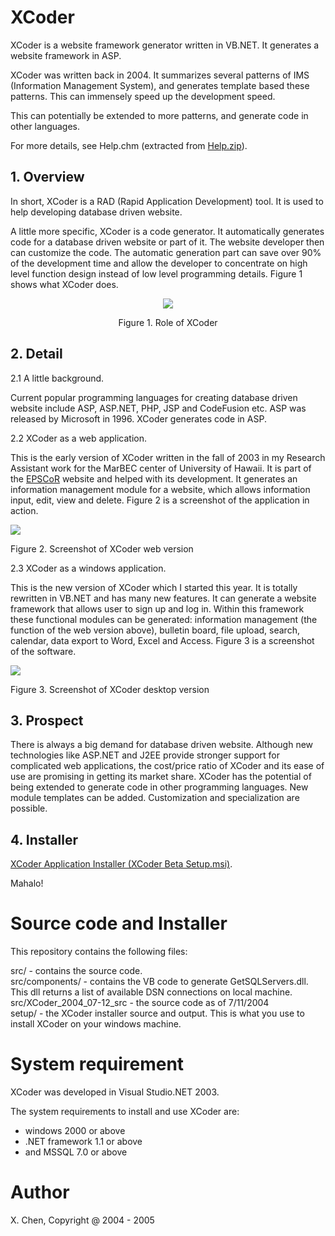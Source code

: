 XCoder
======

XCoder is a website framework generator written in VB.NET. It generates a website framework in ASP.

XCoder was written back in 2004. It summarizes several patterns of IMS (Information Management System), and generates template based these patterns. This can immensely speed up the development speed. 

This can potentially be extended to more patterns, and generate code in other languages.

For more details, see Help.chm (extracted from <a href="https://github.com/chenx/XCoder/releases/download/XCoder_v1.0.0_2005/Help.zip">Help.zip</a>).

<h2>1. Overview</h2>

In short, XCoder is a RAD (Rapid Application Development) tool. It is used to help developing database driven website.

A little more specific, XCoder is a code generator. It automatically generates code for a database driven website or part of it. The website developer then can customize the code. The automatic generation part can save over 90% of the development time and allow the developer to concentrate on high level function design instead of low level programming details. Figure 1 shows what XCoder does. 

<center>
<img src="http://cssauh.com/xc/demo/XCoder/README/image/fig1.jpg">
<p>Figure 1. Role of XCoder</p>
</center>

<h2>2. Detail</h2>

2.1 A little background.

Current popular programming languages for creating database driven website include ASP, ASP.NET, PHP, JSP and CodeFusion etc. ASP was released by Microsoft in 1996. XCoder generates code in ASP.

2.2 XCoder as a web application.

This is the early version of XCoder written in the fall of 2003 in my Research Assistant work for the MarBEC center of University of Hawaii. It is part of the <a href="http://www.hawaii.edu/epscor/">EPSCoR</a> website and helped with its development. It generates an information management module for a website, which allows information input, edit, view and delete. Figure 2 is a screenshot of the application in action.

<img src="http://cssauh.com/xc/demo/XCoder/README/image/fig2.jpg">
<p>Figure 2. Screenshot of XCoder web version</p>

2.3 XCoder as a windows application.

This is the new version of XCoder which I started this year. It is totally rewritten in VB.NET and has many new features. It can generate a website framework that allows user to sign up and log in. Within this framework these functional modules can be generated: information management (the function of the web version above), bulletin board, file upload, search, calendar, data export to Word, Excel and Access. Figure 3 is a screenshot of the software. 

<img src="http://cssauh.com/xc/demo/XCoder/README/image/fig3.jpg">
<p>Figure 3. Screenshot of XCoder desktop version</p>

<h2>3. Prospect</h2>

There is always a big demand for database driven website. Although new technologies like ASP.NET and J2EE provide stronger support for complicated web applications, the cost/price ratio of XCoder and its ease of use are promising in getting its market share. XCoder has the potential of being extended to generate code in other programming languages. New module templates can be added. Customization and specialization are possible. 

<h2>4. Installer</h2>

<a href="http://cssauh.com/xc/demo/XCoder/">XCoder Application Installer (XCoder Beta Setup.msi)</a>.

Mahalo!


Source code and Installer
=========================

This repository contains the following files: 

src/ - contains the source code.     
src/components/ - contains the VB code to generate GetSQLServers.dll. This dll returns a list of available DSN connections on local machine.    
src/XCoder_2004_07-12_src - the source code as of 7/11/2004    
setup/ - the XCoder installer source and output. This is what you use to install XCoder on your windows machine.    

System requirement
==================

XCoder was developed in Visual Studio.NET 2003. 

The system requirements to install and use XCoder are:    
- windows 2000 or above    
- .NET framework 1.1 or above    
- and MSSQL 7.0 or above   

Author
======
X. Chen, Copyright @ 2004 - 2005


